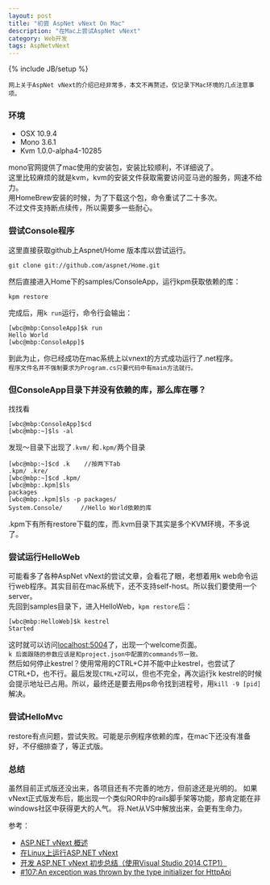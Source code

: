 ```yaml
---
layout: post
title: "初尝 AspNet vNext On Mac"
description: "在Mac上尝试AspNet vNext"
category: Web开发
tags: AspNetvNext
---
```

{% include JB/setup %}

`网上关于AspNet vNext的介绍已经非常多，本文不再赘述，仅记录下Mac环境的几点注意事项。`

### 环境
* OSX 10.9.4
* Mono 3.6.1
* Kvm 1.0.0-alpha4-10285

mono官网提供了mac使用的安装包，安装比较顺利，不详细说了。  
这里比较麻烦的就是kvm，kvm的安装文件获取需要访问亚马逊的服务，网速不给力。  
用HomeBrew安装的时候，为了下载这个包，命令重试了二十多次。  
不过文件支持断点续传，所以需要多一些耐心。

### 尝试Console程序
这里直接获取github上Aspnet/Home 版本库以尝试运行。

	git clone git://github.com/aspnet/Home.git

然后直接进入Home下的samples/ConsoleApp，运行kpm获取依赖的库：

	kpm restore

完成后，用` k run `运行，命令行会输出：

	[wbc@mbp:ConsoleApp]$k run
	Hello World
	[wbc@mbp:ConsoleApp]$

到此为止，你已经成功在mac系统上以vnext的方式成功运行了.net程序。  
`程序文件名并不强制要求为Program.cs只要代码中有main方法就行。`

### 但ConsoleApp目录下并没有依赖的库，那么库在哪？
找找看

	[wbc@mbp:ConsoleApp]$cd
	[wbc@mbp:~]$ls -al

发现～目录下出现了` .kvm/ ` 和` .kpm/ `两个目录

	[wbc@mbp:~]$cd .k    //按两下Tab
	.kpm/ .kre/ 
	[wbc@mbp:~]$cd .kpm/
	[wbc@mbp:.kpm]$ls
	packages
	[wbc@mbp:.kpm]$ls -p packages/
	System.Console/		//Hello World依赖的库

.kpm下有所有restore下载的库，而.kvm目录下其实是多个KVM环境，不多说了。

### 尝试运行HelloWeb
可能看多了各种AspNet vNext的尝试文章，会看花了眼，老想着用k web命令运行web程序。其实目前在mac系统下，还不支持self-host。所以我们要使用一个server。  
先回到samples目录下，进入HelloWeb，`kpm restore`后：
	
	[wbc@mbp:HelloWeb]$k kestrel
	Started

这时就可以访问[localhost:5004](http://localhost:5004)了，出现一个welcome页面。  
`k 后面跟随的参数应该是和project.json中配置的commands节一致。`  
然后如何停止kestrel？使用常用的CTRL+C并不能中止kestrel，也尝试了CTRL+D，也不行。最后发现`CTRL+Z`可以，但也不完全，再次运行k kestrel的时候会提示地址已占用。所以，最终还是要去用ps命令找到进程号，用`kill -9 [pid]` 解决。

### 尝试HelloMvc
restore有点问题，尝试失败。可能是示例程序依赖的库，在mac下还没有准备好，不仔细排查了，等正式版。

### 总结
虽然目前正式版还没出来，各项目还有不完善的地方，但前途还是光明的。
如果vNext正式版发布后，能出现一个类似ROR中的rails脚手架等功能，那肯定能在非windows社区中获得更大的人气。
将.Net从VS中解放出来，会更有生命力。

参考：

* [ASP.NET vNext 概述](http://www.cnblogs.com/shanyou/p/3764070.html)
* [在Linux上运行ASP.NET vNext](http://www.cnblogs.com/sjyforg/p/3807038.html)
* [开发 ASP.NET vNext 初步总结（使用Visual Studio 2014 CTP1）](http://www.cnblogs.com/kvspas/p/asp-net-mvc6-vnext.html)
* [#107:An exception was thrown by the type initializer for HttpApi](https://github.com/aspnet/Home/issues/107)


